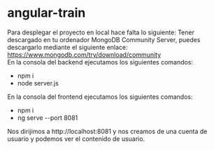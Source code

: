 # angular-train
Para desplegar el proyecto en local hace falta lo siguiente:
Tener descargado en tu ordenador MongoDB Community Server, puedes descargarlo mediante el siguiente enlace: https://www.mongodb.com/try/download/community 
<br />
En la consola del backend ejecutamos los siguientes comandos:
<ul>
  <li>npm i</li>
  <li>node server.js</li>
</ul>
En la consola del frontend ejecutamos los siguientes comandos:
<ul>
  <li>npm i</li>
  <li>ng serve --port 8081</li>
</ul>

Nos dirijimos a http://localhost:8081 y nos creamos de una cuenta de usuario y podemos ver el contenido de usuario.
